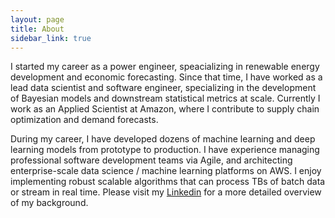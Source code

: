 ```yaml
---
layout: page
title: About
sidebar_link: true
---
```




I started my career as a power engineer, speacializing in renewable energy development and economic forecasting. Since that time, I have worked as a lead data scientist and software engineer, specializing in the development of Bayesian models and downstream statistical metrics at scale. Currently I work as an Applied Scientist at Amazon, where I contribute to supply chain optimization and demand forecasts.

During my career, I have developed dozens of machine learning and deep learning models from prototype to production. I have experience managing professional software development teams via Agile, and architecting enterprise-scale data science / machine learning platforms on AWS. I enjoy implementing robust scalable algorithms that can process TBs of batch data or stream in real time. Please visit my [Linkedin](https://www.linkedin.com/jacobtutmaher/) for a more detailed overview of my background.     

 